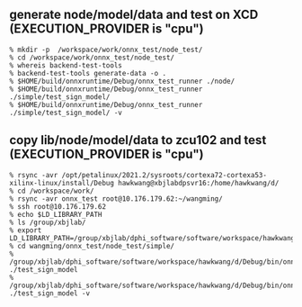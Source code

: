 <!--
    Copyright (C) 2023 – 2024 Advanced Micro Devices, Inc. All rights reserved.
    Licensed under the MIT License.
 -->

## generate node/model/data and test on XCD (EXECUTION_PROVIDER is "cpu")

``` console
% mkdir -p  /workspace/work/onnx_test/node_test/
% cd /workspace/work/onnx_test/node_test/
% whereis backend-test-tools
% backend-test-tools generate-data -o .
% $HOME/build/onnxruntime/Debug/onnx_test_runner ./node/
% $HOME/build/onnxruntime/Debug/onnx_test_runner ./simple/test_sign_model/
% $HOME/build/onnxruntime/Debug/onnx_test_runner ./simple/test_sign_model/ -v
```

## copy lib/node/model/data to zcu102 and test (EXECUTION_PROVIDER is "cpu")

``` console
% rsync -avr /opt/petalinux/2021.2/sysroots/cortexa72-cortexa53-xilinx-linux/install/Debug hawkwang@xbjlabdpsvr16:/home/hawkwang/d/
% cd /workspace/work/
% rsync -avr onnx_test root@10.176.179.62:~/wangming/
% ssh root@10.176.179.62
% echo $LD_LIBRARY_PATH
% ls /group/xbjlab/
% export LD_LIBRARY_PATH=/group/xbjlab/dphi_software/software/workspace/hawkwang/d/Debug/lib
% cd wangming/onnx_test/node_test/simple/
% /group/xbjlab/dphi_software/software/workspace/hawkwang/d/Debug/bin/onnx_test_runner ./test_sign_model
% /group/xbjlab/dphi_software/software/workspace/hawkwang/d/Debug/bin/onnx_test_runner ./test_sign_model -v
```
